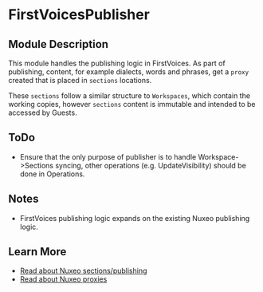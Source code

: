 # FirstVoicesPublisher

## Module Description
This module handles the publishing logic in FirstVoices. As part of publishing, content, for example dialects, words and phrases, get a `proxy` created that is placed in `sections` locations.

These `sections` follow a similar structure to `Workspaces`, which contain the working copies, however `sections` content is immutable and intended to be accessed by Guests.

## ToDo
* Ensure that the only purpose of publisher is to handle Workspace->Sections syncing, other operations (e.g. UpdateVisibility) should be done in Operations.

## Notes
* FirstVoices publishing logic expands on the existing Nuxeo publishing logic. 

## Learn More

* [Read about Nuxeo sections/publishing](https://doc.nuxeo.com/userdoc/share/#working-with-sections)
* [Read about Nuxeo proxies](https://doc.nuxeo.com/nxdoc/data-modeling/#proxies)